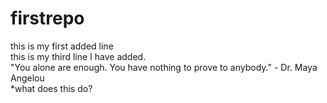 # firstrepo
this is my first added line  
this is my third line I have added.  
"You alone are enough. You have nothing to prove to anybody." - Dr. Maya Angelou  
*what does this do?
